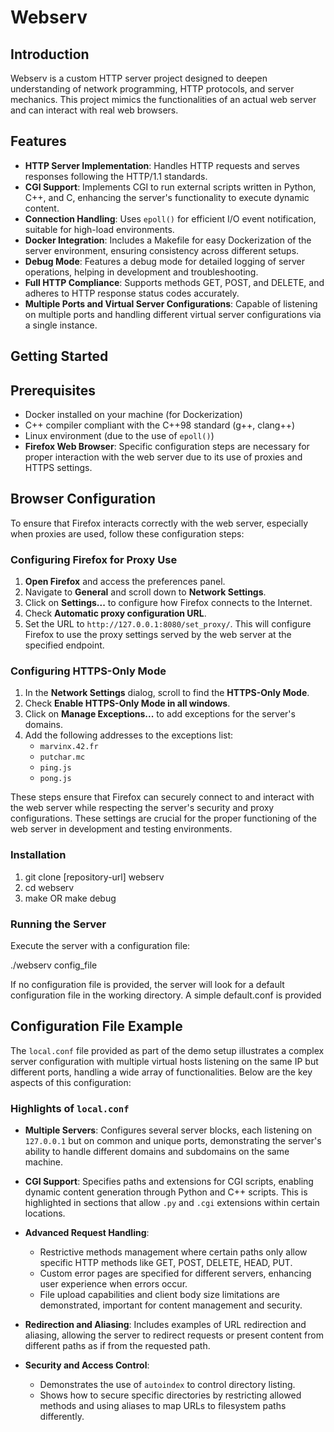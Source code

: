 # Webserv

## Introduction

Webserv is a custom HTTP server project designed to deepen understanding of network programming, HTTP protocols, and server mechanics. This project mimics the functionalities of an actual web server and can interact with real web browsers.

## Features

- **HTTP Server Implementation**: Handles HTTP requests and serves responses following the HTTP/1.1 standards.
- **CGI Support**: Implements CGI to run external scripts written in Python, C++, and C, enhancing the server's functionality to execute dynamic content.
- **Connection Handling**: Uses `epoll()` for efficient I/O event notification, suitable for high-load environments.
- **Docker Integration**: Includes a Makefile for easy Dockerization of the server environment, ensuring consistency across different setups.
- **Debug Mode**: Features a debug mode for detailed logging of server operations, helping in development and troubleshooting.
- **Full HTTP Compliance**: Supports methods GET, POST, and DELETE, and adheres to HTTP response status codes accurately.
- **Multiple Ports and Virtual Server Configurations**: Capable of listening on multiple ports and handling different virtual server configurations via a single instance.

## Getting Started

## Prerequisites

- Docker installed on your machine (for Dockerization)
- C++ compiler compliant with the C++98 standard (g++, clang++)
- Linux environment (due to the use of `epoll()`)
- **Firefox Web Browser**: Specific configuration steps are necessary for proper interaction with the web server due to its use of proxies and HTTPS settings.

## Browser Configuration

To ensure that Firefox interacts correctly with the web server, especially when proxies are used, follow these configuration steps:

### Configuring Firefox for Proxy Use

1. **Open Firefox** and access the preferences panel.
2. Navigate to **General** and scroll down to **Network Settings**.
3. Click on **Settings...** to configure how Firefox connects to the Internet.
4. Check **Automatic proxy configuration URL**.
5. Set the URL to `http://127.0.0.1:8080/set_proxy/`. This will configure Firefox to use the proxy settings served by the web server at the specified endpoint.

### Configuring HTTPS-Only Mode

1. In the **Network Settings** dialog, scroll to find the **HTTPS-Only Mode**.
2. Check **Enable HTTPS-Only Mode in all windows**.
3. Click on **Manage Exceptions...** to add exceptions for the server's domains.
4. Add the following addresses to the exceptions list:
   - `marvinx.42.fr`
   - `putchar.mc`
   - `ping.js`
   - `pong.js`

These steps ensure that Firefox can securely connect to and interact with the web server while respecting the server's security and proxy configurations. These settings are crucial for the proper functioning of the web server in development and testing environments.

### Installation

1) git clone [repository-url] webserv
2) cd webserv
3) make OR make debug

### Running the Server

Execute the server with a configuration file:

./webserv config_file

If no configuration file is provided, the server will look for a default configuration file in the working directory.
A simple default.conf is provided

## Configuration File Example

The `local.conf` file provided as part of the demo setup illustrates a complex server configuration with multiple virtual hosts listening on the same IP but different ports, handling a wide array of functionalities. Below are the key aspects of this configuration:

### Highlights of `local.conf`

- **Multiple Servers**: Configures several server blocks, each listening on `127.0.0.1` but on common and unique ports, demonstrating the server's ability to handle different domains and subdomains on the same machine.

- **CGI Support**: Specifies paths and extensions for CGI scripts, enabling dynamic content generation through Python and C++ scripts. This is highlighted in sections that allow `.py` and `.cgi` extensions within certain locations.

- **Advanced Request Handling**:
  - Restrictive methods management where certain paths only allow specific HTTP methods like GET, POST, DELETE, HEAD, PUT.
  - Custom error pages are specified for different servers, enhancing user experience when errors occur.
  - File upload capabilities and client body size limitations are demonstrated, important for content management and security.

- **Redirection and Aliasing**: Includes examples of URL redirection and aliasing, allowing the server to redirect requests or present content from different paths as if from the requested path.

- **Security and Access Control**:
  - Demonstrates the use of `autoindex` to control directory listing.
  - Shows how to secure specific directories by restricting allowed methods and using aliases to map URLs to filesystem paths differently.
